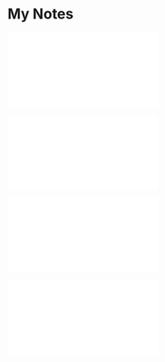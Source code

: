 # My Notes


![Android Memorable](Android-Memo.md)

![Android To Do](Android-ToDo.md)

![SOLID](solid/README.md)

![Useful Tricks](Tricks.md)
